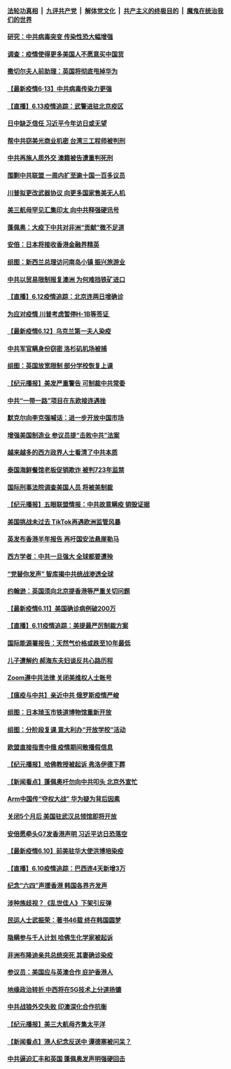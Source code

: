 ####  [法轮功真相](../../../../basic/blob/master/README.md?t=06140431) &nbsp;|&nbsp; [九评共产党](../../../../9ping.md/blob/master/README.md?t=06140431) &nbsp;|&nbsp; [解体党文化](../../../../jtdwh.md/blob/master/README.md?t=06140431)  &nbsp;|&nbsp; [共产主义的终极目的](../../../../gczydzjmd.md/blob/master/README.md?t=06140431) &nbsp;|&nbsp; [魔鬼在统治我们的世界](../../../../mgztzwmdsj.md/blob/master/README.md?t=06140431) 

#### [研究：中共病毒突变 传染性恐大幅增强](../pages/nsc418/n12183542.md?t=06140431) 

#### [调查：疫情使得更多美国人不愿意买中国货](../pages/nsc418/n12183462.md?t=06140431) 

#### [撒切尔夫人前助理：英国将彻底甩掉华为](../pages/nsc418/n12183214.md?t=06140431) 

#### [【最新疫情6·13】中共病毒传染力更强](../pages/nsc418/n12182223.md?t=06140431) 

#### [【直播】6.13疫情追踪：武警进驻北京疫区](../pages/nsc418/n12182922.md?t=06140431) 

#### [日中缺乏信任 习近平今年访日或无望](../pages/nsc418/n12182503.md?t=06140431) 

#### [帮中共窃美光商业机密 台湾三工程师被判刑](../pages/nsc418/n12181796.md?t=06140431) 

#### [中共再施人质外交 澳籍被告遭重判死刑](../pages/nsc418/n12182466.md?t=06140431) 

#### [围剿中共联盟 一周内扩至逾十国一百多议员](../pages/nsc418/n12182189.md?t=06140431) 

#### [川普拟更改武器协议 向更多国家售美无人机](../pages/nsc418/n12181563.md?t=06140431) 

#### [美三航母罕见汇集印太 向中共释强硬讯号](../pages/nsc418/n12181478.md?t=06140431) 

#### [蓬佩奥：大疫下中共对非洲“贡献”微不足道](../pages/nsc418/n12179194.md?t=06140431) 

#### [安倍：日本将接收香港金融界精英](../pages/nsc418/n12181236.md?t=06140431) 

#### [组图：新西兰总理访问南岛小镇 振兴旅游业](../pages/nsc418/n12180170.md?t=06140431) 

#### [中共以贸易限制报复澳洲 为何难挡铁矿进口](../pages/nsc418/n12181166.md?t=06140431) 

#### [【直播】6.12疫情追踪：北京连两日增确诊](../pages/nsc418/n12180894.md?t=06140431) 

#### [为应对疫情 川普考虑暂停H-1B等签证 ](../pages/nsc418/n12180522.md?t=06140431) 

#### [【最新疫情6.12】乌克兰第一夫人染疫](../pages/nsc418/n12179593.md?t=06140431) 

#### [中共军官瞒身份窃密 洛杉矶机场被捕](../pages/nsc418/n12180472.md?t=06140431) 

#### [组图：英国放宽限制 部分学校恢复上课](../pages/nsc418/n12178333.md?t=06140431) 

#### [【纪元播报】美发严重警告 可制裁中共常委](../pages/nsc418/n12179464.md?t=06140431) 

#### [中共“一带一路”项目在东欧接连遇挫](../pages/nsc418/n12179246.md?t=06140431) 

#### [默克尔向李克强喊话：进一步开放中国市场](../pages/nsc418/n12179231.md?t=06140431) 

#### [增强美国制造业 参议员提“击败中共”法案](../pages/nsc418/n12179399.md?t=06140431) 

#### [越来越多的西方政界人士看清了中共本质](../pages/nsc418/n12179097.md?t=06140431) 

#### [泰国海鲜餐馆老板促销欺诈 被判723年监禁](../pages/nsc418/n12179113.md?t=06140431) 

#### [国际刑事法院调查美国人员 将被美制裁](../pages/nsc418/n12178803.md?t=06140431) 

#### [【纪元播报】五眼联盟情报：中共故意瞒疫 销毁证据](../pages/nsc418/n12171650.md?t=06140431) 

#### [美国挑战未过去 TikTok再遇欧洲监管风暴](../pages/nsc418/n12178722.md?t=06140431) 

#### [英发布香港半年报告 再吁国安法悬崖勒马](../pages/nsc418/n12178589.md?t=06140431) 

#### [西方学者：中共一旦强大 全球都要遭殃](../pages/nsc418/n12178530.md?t=06140431) 

#### [“党替你发声” 智库揭中共统战渗透全球](../pages/nsc418/n12178372.md?t=06140431) 

#### [约翰逊：英国须向北京提香港等严重关切问题](../pages/nsc418/n12178004.md?t=06140431) 

#### [【最新疫情6.11】美国确诊病例破200万](../pages/nsc418/n12176674.md?t=06140431) 

#### [【直播】6.11疫情追踪：美提最严厉制裁方案](../pages/nsc418/n12177840.md?t=06140431) 

#### [国际能源署报告：天然气价格或跌至10年最低](../pages/nsc418/n12177778.md?t=06140431) 

#### [儿子遭解约 郝海东夫妇谈反共心路历程](../pages/nsc418/n12177592.md?t=06140431) 

#### [Zoom遵中共法律 关闭美维权人士账号](../pages/nsc418/n12177317.md?t=06140431) 

#### [【瘟疫与中共】亲近中共 俄罗斯疫情严峻](../pages/nsc418/n12176991.md?t=06140431) 

#### [组图：日本琦玉市铁道博物馆重新开放](../pages/nsc418/n12175737.md?t=06140431) 

#### [组图：分阶段复课 意大利办“开放学校”活动](../pages/nsc418/n12175263.md?t=06140431) 

#### [欧盟直接指责中俄 疫情期间散播假信息](../pages/nsc418/n12176960.md?t=06140431) 

#### [【纪元播报】哈佛教授被起诉 弗洛伊德下葬](../pages/nsc418/n12176656.md?t=06140431) 

#### [【新闻看点】蓬佩奥吁勿向中共叩头 北京外宣忙](../pages/nsc418/n12176379.md?t=06140431) 

#### [Arm中国传“夺权大战” 华为疑为背后因素](../pages/nsc418/n12175981.md?t=06140431) 

#### [关闭5个月后 美国驻武汉总领馆即将开放](../pages/nsc418/n12175756.md?t=06140431) 

#### [安倍愿牵头G7发香港声明 习近平访日恐落空](../pages/nsc418/n12175524.md?t=06140431) 

#### [【最新疫情6.10】前美驻华大使洪博培染疫](../pages/nsc418/n12174064.md?t=06140431) 

#### [【直播】6.10疫情追踪：巴西连4天新增3万](../pages/nsc418/n12175285.md?t=06140431) 

#### [纪念“六四”声援香港 韩国各界齐发声](../pages/nsc418/n12175218.md?t=06140431) 

#### [涉种族歧视？《乱世佳人》下架引反弹](../pages/nsc418/n12175069.md?t=06140431) 

#### [民运人士武振荣：著书46载 终在韩国圆梦](../pages/nsc418/n12174974.md?t=06140431) 

#### [隐瞒参与千人计划 哈佛生化学家被起诉](../pages/nsc418/n12174823.md?t=06140431) 

#### [非洲布隆迪亲共总统突死 其妻确诊染疫](../pages/nsc418/n12174818.md?t=06140431) 

#### [参议员：美国应与英澳合作 庇护香港人](../pages/nsc418/n12174542.md?t=06140431) 

#### [地缘政治转折 中西将在5G技术上分道扬镳](../pages/nsc418/n12173903.md?t=06140431) 

#### [中共战狼外交失败 印澳深化合作抗衡](../pages/nsc418/n12174269.md?t=06140431) 

#### [【纪元播报】美三大航母齐集太平洋](../pages/nsc418/n12174107.md?t=06140431) 

#### [【新闻看点】港人纪念反送中 谭德塞被问呆？](../pages/nsc418/n12173850.md?t=06140431) 

#### [中共逼迫汇丰和英国 蓬佩奥发声明强硬回击](../pages/nsc418/n12173986.md?t=06140431) 

